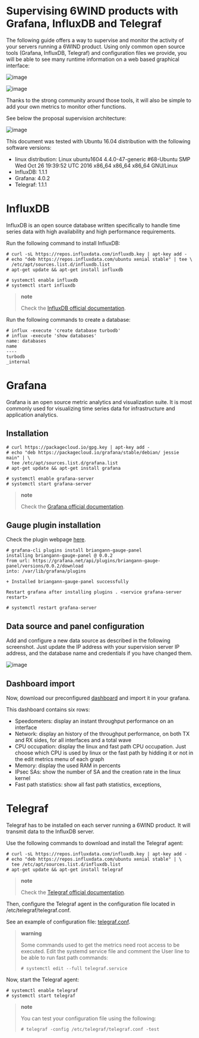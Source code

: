 # Supervising 6WIND products with Grafana, InfluxDB and Telegraf

The following guide offers a way to supervise and monitor the activity
of your servers running a 6WIND product. Using only common open source
tools (Grafana, InfluxDB, Telegraf) and configuration files we provide,
you will be able to see many runtime information on a web based
graphical interface:

![image](sample.png)

![image](sample2.png)

Thanks to the strong community around those tools, it will also be
simple to add your own metrics to monitor other functions.

See below the proposal supervision architecture:

![image](monitoring_arch.png)

This document was tested with Ubuntu 16.04 distribution with the
following software versions:

-   linux distribution: Linux ubuntu1604 4.4.0-47-generic \#68-Ubuntu
    SMP Wed Oct 26 19:39:52 UTC 2016 x86\_64 x86\_64 x86\_64 GNU/Linux
-   InfluxDB: 1.1.1
-   Grafana: 4.0.2
-   Telegraf: 1.1.1

InfluxDB
========

InfluxDB is an open source database written specifically to handle time
series data with high availability and high performance requirements.

Run the following command to install InfluxDB:

``` {.sourceCode .console}
# curl -sL https://repos.influxdata.com/influxdb.key | apt-key add -
# echo "deb https://repos.influxdata.com/ubuntu xenial stable" | tee \
  /etc/apt/sources.list.d/influxdb.list
# apt-get update && apt-get install influxdb

# systemctl enable influxdb
# systemctl start influxdb
```

> **note**
>
> Check the [InfluxDB official
> documentation](https://docs.influxdata.com/influxdb/v1.1/introduction/installation/).

Run the following commands to create a database:

``` {.sourceCode .console}
# influx -execute 'create database turbodb'
# influx -execute 'show databases'
name: databases
name
----
turbodb
_internal
```

Grafana
=======

Grafana is an open source metric analytics and visualization suite. It
is most commonly used for visualizing time series data for
infrastructure and application analytics.

Installation
------------

``` {.sourceCode .console}
# curl https://packagecloud.io/gpg.key | apt-key add -
# echo "deb https://packagecloud.io/grafana/stable/debian/ jessie main" | \
  tee /etc/apt/sources.list.d/grafana.list
# apt-get update && apt-get install grafana

# systemctl enable grafana-server
# systemctl start grafana-server
```

> **note**
>
> Check the [Grafana official
> documentation](http://docs.grafana.org/installation/debian/).

Gauge plugin installation
-------------------------

Check the plugin webpage
[here](https://grafana.net/plugins/briangann-gauge-panel).

``` {.sourceCode .console}
# grafana-cli plugins install briangann-gauge-panel
installing briangann-gauge-panel @ 0.0.2
from url: https://grafana.net/api/plugins/briangann-gauge-panel/versions/0.0.2/download
into: /var/lib/grafana/plugins

+ Installed briangann-gauge-panel successfully

Restart grafana after installing plugins . <service grafana-server restart>

# systemctl restart grafana-server
```

Data source and panel configuration
-----------------------------------

Add and configure a new data source as described in the following
screenshot. Just update the IP address with your supervision server IP
address, and the database name and credentials if you have changed them.

![image](grafana_data_src.png)

Dashboard import
----------------

Now, download our preconfigured [dashboard](6WIND_dashboard.json) and import it
in your grafana.

This dashboard contains six rows:

-   Speedometers: display an instant throughput performance on an interface
-   Network: display an history of the throughput performance, on both TX and
    RX sides, for all interfaces and a total wave
-   CPU occupation: display the linux and fast path CPU occupation. Just
    choose which CPU is used by linux or the fast path by hidding it or not in
    the edit metrics menu of each graph
-   Memory: display the used RAM in percents
-   IPsec SAs: show the number of SA and the creation rate in the linux kernel
-   Fast path statistics: show all fast path statistics, exceptions,

Telegraf
========

Telegraf has to be installed on each server running a 6WIND product. It
will transmit data to the InfluxDB server.

Use the following commands to download and install the Telegraf agent:

``` {.sourceCode .console}
# curl -sL https://repos.influxdata.com/influxdb.key | apt-key add -
# echo "deb https://repos.influxdata.com/ubuntu xenial stable" | \
  tee /etc/apt/sources.list.d/influxdb.list
# apt-get update && apt-get install telegraf
```

> **note**
>
> Check the [Telegraf official
> documentation](https://docs.influxdata.com/telegraf/v1.1/introduction/installation/).

Then, configure the Telegraf agent in the configuration file located in
/etc/telegraf/telegraf.conf.

See an example of configuration file: [telegraf.conf](telegraf.conf).

> **warning**
>
> Some commands used to get the metrics need root access to be executed.
> Edit the systemd service file and comment the User line to be able to
> run fast path commands:
>
> ``` {.sourceCode .console}
> # systemctl edit --full telegraf.service
> ```

Now, start the Telegraf agent:

``` {.sourceCode .console}
# systemctl enable telegraf
# systemctl start telegraf
```

> **note**
>
> You can test your configuration file using the following:
>
> ``` {.sourceCode .console}
> # telegraf -config /etc/telegraf/telegraf.conf -test
> ```
